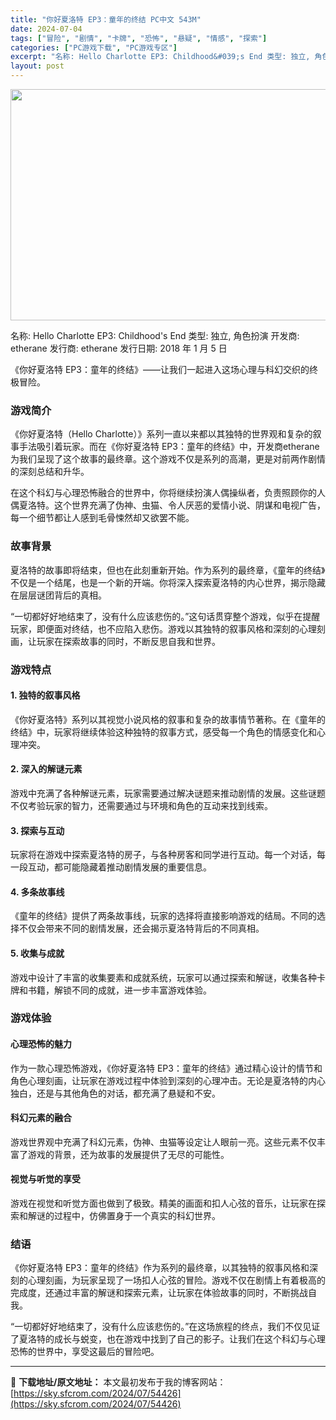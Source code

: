 ```yaml
---
title: "你好夏洛特 EP3：童年的终结 PC中文 543M"
date: 2024-07-04
tags: ["冒险", "剧情", "卡牌", "恐怖", "悬疑", "情感", "探索"]
categories: ["PC游戏下载", "PC游戏专区"]
excerpt: "名称: Hello Charlotte EP3: Childhood&#039;s End 类型: 独立, 角色扮演 开发商: etherane 发行商: etherane 发行日期: 2018 年 1 月 5 日 《你好夏洛特 EP3：童年的终结》——让我们一起进入这场心理与科幻交织的终极冒险。 游戏简介 &hellip;"
layout: post
---
```


<img class="size-full wp-image-54427 aligncenter" src="https://sky.sfcrom.com/wp-content/uploads/2024/07/202407040025333.webp" alt="" width="660" height="370" />

名称: Hello Charlotte EP3: Childhood's End
类型: 独立, 角色扮演
开发商: etherane
发行商: etherane
发行日期: 2018 年 1 月 5 日

《你好夏洛特 EP3：童年的终结》——让我们一起进入这场心理与科幻交织的终极冒险。
<h3>游戏简介</h3>
《你好夏洛特（Hello Charlotte）》系列一直以来都以其独特的世界观和复杂的叙事手法吸引着玩家。而在《你好夏洛特 EP3：童年的终结》中，开发商etherane为我们呈现了这个故事的最终章。这个游戏不仅是系列的高潮，更是对前两作剧情的深刻总结和升华。

在这个科幻与心理恐怖融合的世界中，你将继续扮演人偶操纵者，负责照顾你的人偶夏洛特。这个世界充满了伪神、虫猫、令人厌恶的爱情小说、阴谋和电视广告，每一个细节都让人感到毛骨悚然却又欲罢不能。
<h3>故事背景</h3>
夏洛特的故事即将结束，但也在此刻重新开始。作为系列的最终章，《童年的终结》不仅是一个结尾，也是一个新的开端。你将深入探索夏洛特的内心世界，揭示隐藏在层层谜团背后的真相。

“一切都好好地结束了，没有什么应该悲伤的。”这句话贯穿整个游戏，似乎在提醒玩家，即便面对终结，也不应陷入悲伤。游戏以其独特的叙事风格和深刻的心理刻画，让玩家在探索故事的同时，不断反思自我和世界。
<h3>游戏特点</h3>
<h4>1. 独特的叙事风格</h4>
《你好夏洛特》系列以其视觉小说风格的叙事和复杂的故事情节著称。在《童年的终结》中，玩家将继续体验这种独特的叙事方式，感受每一个角色的情感变化和心理冲突。
<h4>2. 深入的解谜元素</h4>
游戏中充满了各种解谜元素，玩家需要通过解决谜题来推动剧情的发展。这些谜题不仅考验玩家的智力，还需要通过与环境和角色的互动来找到线索。
<h4>3. 探索与互动</h4>
玩家将在游戏中探索夏洛特的房子，与各种房客和同学进行互动。每一个对话，每一段互动，都可能隐藏着推动剧情发展的重要信息。
<h4>4. 多条故事线</h4>
《童年的终结》提供了两条故事线，玩家的选择将直接影响游戏的结局。不同的选择不仅会带来不同的剧情发展，还会揭示夏洛特背后的不同真相。
<h4>5. 收集与成就</h4>
游戏中设计了丰富的收集要素和成就系统，玩家可以通过探索和解谜，收集各种卡牌和书籍，解锁不同的成就，进一步丰富游戏体验。
<h3>游戏体验</h3>
<h4>心理恐怖的魅力</h4>
作为一款心理恐怖游戏，《你好夏洛特 EP3：童年的终结》通过精心设计的情节和角色心理刻画，让玩家在游戏过程中体验到深刻的心理冲击。无论是夏洛特的内心独白，还是与其他角色的对话，都充满了悬疑和不安。
<h4>科幻元素的融合</h4>
游戏世界观中充满了科幻元素，伪神、虫猫等设定让人眼前一亮。这些元素不仅丰富了游戏的背景，还为故事的发展提供了无尽的可能性。
<h4>视觉与听觉的享受</h4>
游戏在视觉和听觉方面也做到了极致。精美的画面和扣人心弦的音乐，让玩家在探索和解谜的过程中，仿佛置身于一个真实的科幻世界。
<h3>结语</h3>
《你好夏洛特 EP3：童年的终结》作为系列的最终章，以其独特的叙事风格和深刻的心理刻画，为玩家呈现了一场扣人心弦的冒险。游戏不仅在剧情上有着极高的完成度，还通过丰富的解谜和探索元素，让玩家在体验故事的同时，不断挑战自我。

“一切都好好地结束了，没有什么应该悲伤的。”在这场旅程的终点，我们不仅见证了夏洛特的成长与蜕变，也在游戏中找到了自己的影子。让我们在这个科幻与心理恐怖的世界中，享受这最后的冒险吧。

---
📖 **下载地址/原文地址：** 本文最初发布于我的博客网站：[https://sky.sfcrom.com/2024/07/54426](https://sky.sfcrom.com/2024/07/54426)
